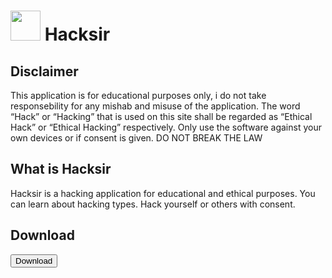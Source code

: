 # <img src="https://raw.githubusercontent.com/zhiftyDK/hacksir/main/src/images/hacksir(white).svg" style="height: 3rem; margin: 0; padding: 0;"> Hacksir

## Disclaimer
This application is for educational purposes only, i do not take responsebility for any mishab and misuse of the application.
The word “Hack” or “Hacking” that is used on this site shall be regarded as “Ethical Hack” or “Ethical Hacking” respectively.
Only use the software against your own devices or if consent is given. DO NOT BREAK THE LAW

## What is Hacksir
Hacksir is a hacking application for educational and ethical purposes.
You can learn about hacking types.
Hack yourself or others with consent.

## Download
<a href="/zhiftyDK/hacksir/releases/tag/hacksir">
<button>Download</button>
</a>
